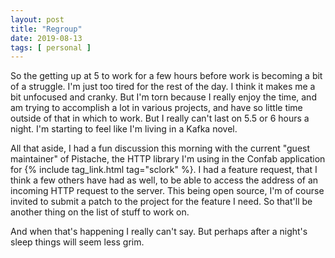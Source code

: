 ```yaml
---
layout: post
title: "Regroup"
date: 2019-08-13
tags: [ personal ]
---
```


So the getting up at 5 to work for a few hours before work is becoming a bit of a struggle. I'm just too tired for the
rest of the day. I think it makes me a bit unfocused and cranky. But I'm torn because I really enjoy the time, and am
trying to accomplish a lot in various projects, and have so little time outside of that in which to work. But I really
can't last on 5.5 or 6 hours a night. I'm starting to feel like I'm living in a Kafka novel.

All that aside, I had a fun discussion this morning with the current "guest maintainer" of Pistache, the HTTP library
I'm using in the Confab application for {% include tag_link.html tag="sclork" %}. I had a feature request, that I think
a few others have had as well, to be able to access the address of an incoming HTTP request to the server. This being
open source, I'm of course invited to submit a patch to the project for the feature I need. So that'll be another thing
on the list of stuff to work on.

And when that's happening I really can't say. But perhaps after a night's sleep things will seem less grim.

